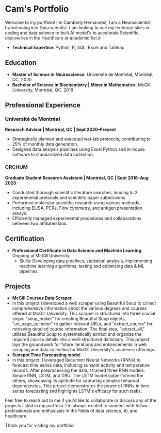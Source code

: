 # Cam's Portfolio

Welcome to my portfolio! I'm Camberly Hernandez, I am a Neuroscientist transitioning into Data scientist. I am looking to use my technical skills in coding and data science to built AI model's to accelerate Scientific discoveries in the Healthcare or academic fiel.d 

- **Technical Expertise**: Python,  R,  SQL,  Excel and Tableau 
## Education 

- **Master of Science in Neuroscience**: Université de Montréal, Montréal, QC, 2020
- **Bachelor of Science in Biochemistry | Minor in Mathematics**: McGill University, Montréal, QC, 2018

## Professional Experience

### Université de Montréal
**Research Advisor | Montréal, QC | Sept 2020–Present**
- Strategically planned and executed wet-lab protocols, contributing to 25% of monthly data generation.
- Designed data analysis pipelines using Excel Python and in-house software to standardized data collection. 

### CRCHUM
**Graduate Student Research Assistant | Montréal, QC | Sept 2018–Aug 2020**
- Conducted thorough scientific literature searches, leading to 2 experimental protocols and scientific paper submissions.
- Performed molecular scientific research using various methods, including ELISA, PCRs, Flow cytometry, and antigen presentation assays.
- Efficiently managed experimental procedures and collaborations between two affiliated labs.

## Certification

- **Professional Certificate in Data Science and Machine Learning**: Ongoing at McGill University.
  - Skills: Developing data pipelines, statistical analysis, implementing machine learning algorithms, testing and optimizing data & ML pipelines.
  
## Projects
- **McGill Courses Data Scraper**
- In this project I developed a web scraper using Beautiful Soup to collect comprehensive information about the various degrees and courses offered at McGill University. This scraper is structured into three crucial steps: "soup_maker" for creating Beautiful Soup objects, "url_page_collector" to gather relevant URLs, and "extract_course" for retrieving detailed course information. The final step, "extract_all," utilizes Beautiful Soup to systematically extract and organize the required course details into a well-structured dictionary. This project lays the groundwork for future iterations and enhancements in web scraping and data collection for McGill University's academic offerings.
- **Sunspot Time Forecasting model**
- In this project, I leveraged Recurrent Neural Networks (RNNs) to forecast time series data, including sunspot activity and temperature records. After preprocessing the data, I trained three RNN models: Simple RNN, LSTM, and GRU. The LSTM model outperformed the others, showcasing its aptitude for capturing complex temporal dependencies. This project demonstrates the power of RNNs in time series forecasting and highlights LSTM's efficacy for such tasks.

Feel free to reach out to me if you'd like to collaborate or discuss any of the projects listed in my portfolio. I'm always excited to connect with fellow professionals and enthusiasts in the fields of data science, AI, and healthcare.

Thank you for visiting my portfolio!
